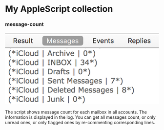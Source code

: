 # My AppleScript collection

### message-count

![AppleScript message count](/img/message-count.png?raw=true "AppleScript message count")

The script shows message count for each mailbox in all accounts. The information is displayed in the log. You can get all messages count, or only unread ones, or only flagged ones by re-commenting corresponding lines.